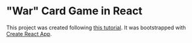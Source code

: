 # "War" Card Game in React

This project was created following [this tutorial](https://html5hive.org/create-a-card-game-in-canvas-with-react-components/). It was bootstrapped with [Create React App](https://github.com/facebook/create-react-app).